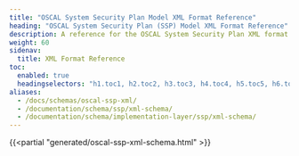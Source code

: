 ```yaml
---
title: "OSCAL System Security Plan Model XML Format Reference"
heading: "OSCAL System Security Plan (SSP) Model XML Format Reference"
description: A reference for the OSCAL System Security Plan XML format.
weight: 60
sidenav:
  title: XML Format Reference
toc:
  enabled: true
  headingselectors: "h1.toc1, h2.toc2, h3.toc3, h4.toc4, h5.toc5, h6.toc6"
aliases:
  - /docs/schemas/oscal-ssp-xml/
  - /documentation/schema/ssp/xml-schema/
  - /documentation/schema/implementation-layer/ssp/xml-schema/
---
```


<!-- DO NOT REMOVE. Generated text below -->
{{<partial "generated/oscal-ssp-xml-schema.html" >}}
